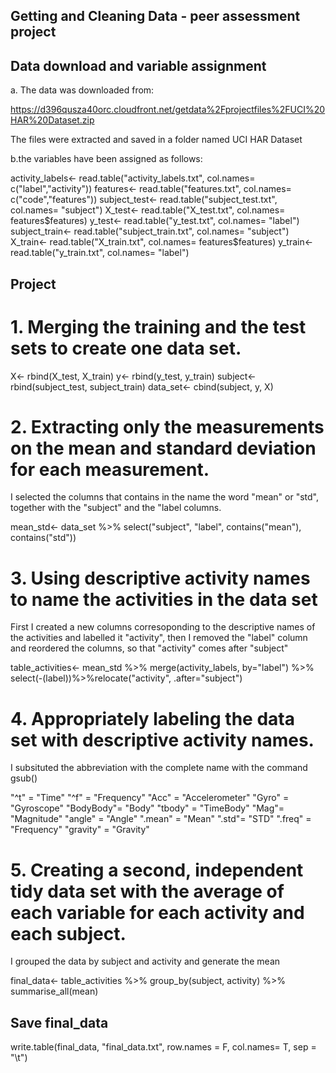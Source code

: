 ## Getting and Cleaning Data - peer assessment project


## Data download and variable assignment

a. The data was downloaded from:
 
  https://d396qusza40orc.cloudfront.net/getdata%2Fprojectfiles%2FUCI%20HAR%20Dataset.zip

  The files were extracted and saved in a folder named UCI HAR Dataset

b.the variables have been assigned as follows:

activity_labels<- read.table("activity_labels.txt", col.names= c("label","activity"))
features<- read.table("features.txt", col.names= c("code","features"))
subject_test<- read.table("subject_test.txt", col.names= "subject")
X_test<- read.table("X_test.txt", col.names= features$features)
y_test<- read.table("y_test.txt", col.names= "label")
subject_train<- read.table("subject_train.txt", col.names= "subject")
X_train<- read.table("X_train.txt", col.names= features$features)
y_train<- read.table("y_train.txt", col.names= "label")

## Project

# 1. Merging the training and the test sets to create one data set.

X<- rbind(X_test, X_train)
y<- rbind(y_test, y_train)
subject<- rbind(subject_test, subject_train)
data_set<- cbind(subject, y, X)

# 2. Extracting only the measurements on the mean and standard deviation for each measurement. 

I selected the columns that contains in the name the word "mean" or "std", together with the "subject" and the "label columns.

mean_std<- data_set %>% select("subject", "label", contains("mean"), contains("std"))

# 3. Using descriptive activity names to name the activities in the data set
 
First I created a new columns corresoponding to the descriptive names of the activities and labelled it "activity", then I removed the "label" column and reordered the columns, so that "activity" comes after "subject"

table_activities<- mean_std %>% merge(activity_labels, by="label") %>% select(-(label))%>%relocate("activity", .after="subject")

# 4. Appropriately labeling the data set with descriptive activity names. 
I subsituted the abbreviation with the complete name with the command gsub()
 
"^t" = "Time"
"^f" = "Frequency"
"Acc" = "Accelerometer"
"Gyro" = "Gyroscope"
"BodyBody"= "Body"
"tbody" = "TimeBody"
"Mag"=  "Magnitude"
"angle" = "Angle"
".mean" = "Mean"
".std"= "STD"
".freq" = "Frequency"
"gravity" = "Gravity"


# 5. Creating a second, independent tidy data set with the average of each variable for each activity and each subject. 

I grouped the data by subject and activity and generate the mean

final_data<- table_activities %>% group_by(subject, activity) %>% summarise_all(mean)

## Save final_data

write.table(final_data, "final_data.txt", row.names = F, col.names= T, sep = "\t")



